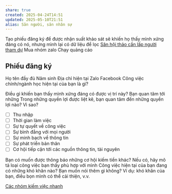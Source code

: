 ```yaml
---
share: true
created: 2025-04-24T14:51
updated: 2025-05-10T21:51
alias: Săn người, săn nhân sự
---
```

Tạo phiếu đăng ký để được nhận suất khảo sát sẽ khiến họ thấy mình xứng đáng có nó, nhưng mình lại có dữ liệu để lọc
[Săn hội thảo cần lấp người tham dự](../../%F0%9F%93%9CT%C3%A0i%20nguy%C3%AAn/%C3%9D%20t%C6%B0%E1%BB%9Fng%20ki%E1%BA%BFm%20ti%E1%BB%81n/3%20%C3%9D%20t%C6%B0%E1%BB%9Fng/C%C3%B4ng%20vi%E1%BB%87c%20th%E1%BB%9Di%20v%E1%BB%A5,%20c%E1%BB%99ng%20t%C3%A1c%20vi%C3%AAn/S%C4%83n%20h%E1%BB%99i%20th%E1%BA%A3o%20c%E1%BA%A7n%20l%E1%BA%A5p%20ng%C6%B0%E1%BB%9Di%20tham%20d%E1%BB%B1.md)
Mua nhóm zalo
Chạy quảng cáo

## Phiếu đăng ký
Họ tên đầy đủ
Năm sinh
Địa chỉ hiện tại
Zalo
Facebook
Công việc chính/ngành học hiện tại của bạn là gì?

Điều gì khiến bạn thấy mình xứng đáng có được vị trí này?
Bạn quan tâm tới những Trong những quyền lợi được liệt kê, bạn quan tâm đến những quyền lợi nào? Vì sao?
- [ ] Thu nhập
- [ ] Thời gian làm việc
- [ ] Sự tự quyết về công việc
- [ ] Sự bình đẳng với mọi người
- [ ] Sự minh bạch về thông tin
- [ ] Sự phát triển bản thân
- [ ] Cơ hội tiếp cận tới các nguồn thông tin, tài nguyên

Bạn có muốn được thông báo những cơ hội kiếm tiền khác? Nếu có, hãy mô tả loại công việc bạn thấy phù hợp với mình
Công việc hiện tại của bạn đang có những khó khăn nào?
Bạn muốn nói thêm gì không? Ví dụ: khó khăn của bạn, điều bọn mình có thể cải thiện, v.v.

[Các nhóm kiếm việc nhanh](../%CE%9E%20K%E1%BA%BFt%20qu%E1%BA%A3%20truy%E1%BB%81n%20th%C3%B4ng/C%C3%A1c%20nh%C3%B3m%20ki%E1%BA%BFm%20vi%E1%BB%87c%20nhanh.md)